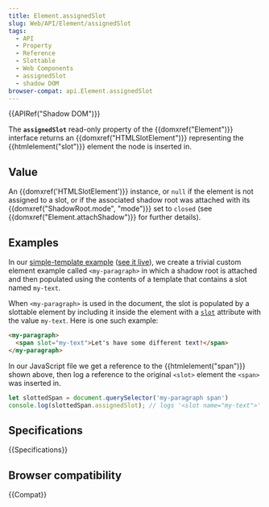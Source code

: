 ```yaml
---
title: Element.assignedSlot
slug: Web/API/Element/assignedSlot
tags:
  - API
  - Property
  - Reference
  - Slottable
  - Web Components
  - assignedSlot
  - shadow DOM
browser-compat: api.Element.assignedSlot
---
```

{{APIRef("Shadow DOM")}}

The **`assignedSlot`** read-only
property of the {{domxref("Element")}} interface returns an
{{domxref("HTMLSlotElement")}} representing the {{htmlelement("slot")}} element the
node is inserted in.

## Value

An {{domxref('HTMLSlotElement')}} instance, or `null` if the element is not
assigned to a slot, or if the associated shadow root was attached with its
{{domxref("ShadowRoot.mode", "mode")}} set to `closed` (see
{{domxref("Element.attachShadow")}} for further details).

## Examples

In our [simple-template
example](https://github.com/mdn/web-components-examples/tree/main/simple-template) ([see it
live](https://mdn.github.io/web-components-examples/simple-template/)), we create a trivial custom element example called
`<my-paragraph>` in which a shadow root is attached and then populated
using the contents of a template that contains a slot named `my-text`.

When `<my-paragraph>` is used in the document, the slot is populated
by a slottable element by including it inside the element with a
[`slot`](/en-US/docs/Web/HTML/Global_attributes/slot) attribute
with the value `my-text`. Here is one such example:

```html
<my-paragraph>
  <span slot="my-text">Let's have some different text!</span>
</my-paragraph>
```

In our JavaScript file we get a reference to the {{htmlelement("span")}} shown above,
then log a reference to the original `<slot>` element the
`<span>` was inserted in.

```js
let slottedSpan = document.querySelector('my-paragraph span')
console.log(slottedSpan.assignedSlot); // logs '<slot name="my-text">'
```

## Specifications

{{Specifications}}

## Browser compatibility

{{Compat}}
